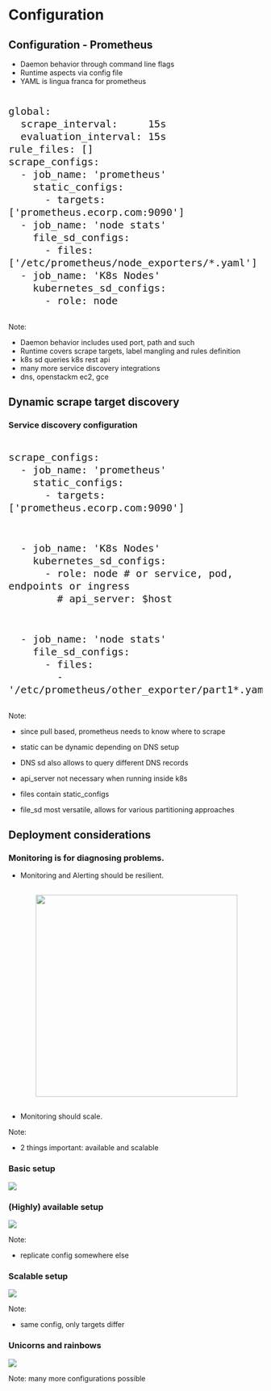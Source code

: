 <!-- .slide: data-state="section-break-2" id="section-config" data-timing="10s" -->
# Configuration


<!-- .slide: data-state="normal" id="config-intro" data-timing="60s" -->
## Configuration - Prometheus

* Daemon behavior through command line flags
* Runtime aspects via config file
* YAML is lingua franca for prometheus

<pre>
<code class="yaml hljs" style="font-size:20px; line-height: 25px;">
global:
  scrape_interval:     15s
  evaluation_interval: 15s
rule_files: []
scrape_configs:
  - job_name: 'prometheus'
    static_configs:
      - targets: ['prometheus.ecorp.com:9090']
  - job_name: 'node stats'
    file_sd_configs:
      - files: ['/etc/prometheus/node_exporters/*.yaml']
  - job_name: 'K8s Nodes'
    kubernetes_sd_configs:
      - role: node
</code>
</pre>

Note:
* Daemon behavior includes used port, path and such
* Runtime covers scrape targets, label mangling and rules definition
* k8s sd queries k8s rest api
* many more service discovery integrations
* dns, openstackm ec2, gce


<!-- .slide: data-state="normal" id="config-sd" data-timing="60s" -->
## Dynamic scrape target discovery
### Service discovery configuration

<pre>
<code class="yaml hljs" style="font-size:20px; line-height: 25px;">
scrape_configs:
  - job_name: 'prometheus'
    static_configs:
      - targets: ['prometheus.ecorp.com:9090']
</code>
</pre>

<pre class="fragment">
<code class="yaml hljs" style="font-size:20px; line-height: 25px;">
  - job_name: 'K8s Nodes'
    kubernetes_sd_configs:
      - role: node # or service, pod, endpoints or ingress
        # api_server: $host
</code>
</pre>

<pre class="fragment">
<code class="yaml hljs" style="font-size:20px; line-height: 25px;">
  - job_name: 'node stats'
    file_sd_configs:
      - files:
        - '/etc/prometheus/other_exporter/part1*.yaml'
</code>
</pre>

Note:
* since pull based, prometheus needs to know where to scrape
* static can be dynamic depending on DNS setup
* DNS sd also allows to query different DNS records

* api_server not necessary when running inside k8s

* files contain static_configs
* file_sd most versatile, allows for various partitioning approaches


<!-- .slide: data-state="normal" id="config-deployment" data-timing="60s" -->
## Deployment considerations
<h3>Monitoring is for diagnosing problems.</h3>

<ul>
<li>
Monitoring and Alerting should be resilient.
</li>
<img class="fragment" src="images/monitor-all-the-things.jpg" style="height:
400px; margin: 30px;" />
<li class="fragment">
Monitoring should scale.
</li>
</ul>

Note:
* 2 things important: available and scalable


<!-- .slide: data-state="normal" id="config-setups" data-timing="60s" -->
### Basic setup
<img class="full-screen" src="images/basic_cluster.svg" />


<!-- .slide: data-state="normal" id="config-setups" data-timing="60s" -->
### (Highly) available setup
<img class="full-screen" src="images/ha_cluster.svg" />

Note:
* replicate config somewhere else


<!-- .slide: data-state="normal" id="config-setups" data-timing="60s" -->
### Scalable setup
<img class="full-screen" src="images/scale_cluster.svg" />

Note:
* same config, only targets differ


<!-- .slide: data-state="normal" id="config-setups" data-timing="60s" -->
### Unicorns and rainbows
<img class="full-screen" src="images/scale_ha_cluster.svg" />

Note:
many more configurations possible
